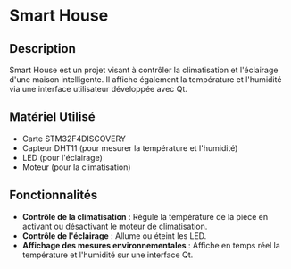 

# Smart House

## Description

Smart House est un projet visant à contrôler la climatisation et l'éclairage d'une maison intelligente. Il affiche également la température et l'humidité via une interface utilisateur développée avec Qt.

## Matériel Utilisé

- Carte STM32F4DISCOVERY
- Capteur DHT11 (pour mesurer la température et l'humidité)
- LED (pour l'éclairage)
- Moteur (pour la climatisation)

## Fonctionnalités

- **Contrôle de la climatisation** : Régule la température de la pièce en activant ou désactivant le moteur de climatisation.
- **Contrôle de l'éclairage** : Allume ou éteint les LED.
- **Affichage des mesures environnementales** : Affiche en temps réel la température et l'humidité sur une interface Qt.



